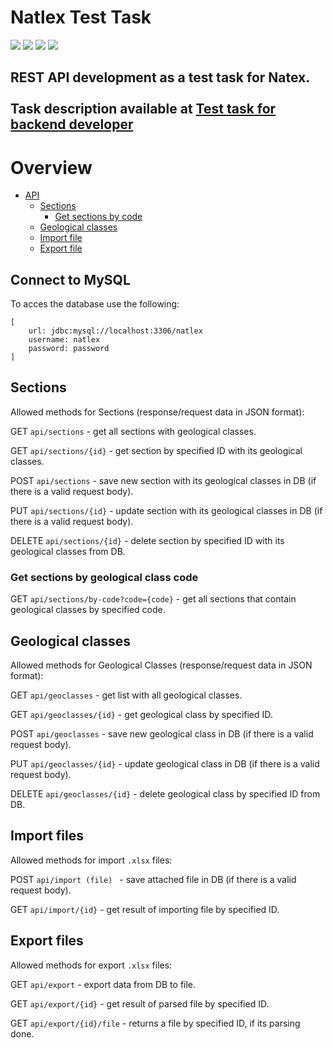 # Natlex Test Task

<img src="https://img.shields.io/badge/Maven-3.8.6-brightgreen.svg?style=flat"> <img src="https://img.shields.io/badge/MySQL-8.0.30-brightgreen.svg?style=flat"> <img src="https://img.shields.io/badge/Java-18.0.1.1-brightgreen.svg?style=flat"> <img src="https://img.shields.io/badge/Spring-2.7.2-brightgreen.svg?style=flat">

**REST API development as a test task for Natex.**   <br/>
<br/>
Task description available at [Test task for backend developer](https://github.com/ForeDevop/natlex-test/blob/master/Backend%20Test.pdf)
---

# Overview

- [API](#overview)
    - [Sections](#sections)
      - [Get sections by code](#get-sections-by-geological-class-code)
    - [Geological classes](#geological-classes)
    - [Import file](#import-files)
    - [Export file](#export-files)
    
## Connect to MySQL

To acces the database use the following:

```text
[
    url: jdbc:mysql://localhost:3306/natlex
    username: natlex
    password: password
]
```

## Sections

Allowed methods for Sections (response/request data in JSON format):

GET `api/sections` - get all sections with geological classes.

GET `api/sections/{id}` - get section by specified ID with its geological classes.

POST `api/sections` - save new section with its geological classes in DB (if there is a valid request body).

PUT `api/sections/{id}` - update section with its geological classes in DB (if there is a valid request body).

DELETE `api/sections/{id}` - delete section by specified ID with its geological classes from DB.

### Get sections by geological class code

GET `api/sections/by-code?code={code}` - get all sections that contain geological classes by specified code.

## Geological classes

Allowed methods for Geological Classes (response/request data in JSON format):

GET `api/geoclasses` - get list with all geological classes.

GET `api/geoclasses/{id}` - get geological class by specified ID.

POST `api/geoclasses` - save new geological class in DB (if there is a valid request body).

PUT `api/geoclasses/{id}` - update geological class in DB (if there is a valid request body).

DELETE `api/geoclasses/{id}` - delete geological class by specified ID from DB.

## Import files

Allowed methods for import `.xlsx` files:

POST `api/import (file) ` - save attached file in DB (if there is a valid request body).

GET `api/import/{id}` - get result of importing file by specified ID.

## Export files

Allowed methods for export `.xlsx` files:

GET `api/export` - export data from DB to file.

GET `api/export/{id}` - get result of parsed file by specified ID.

GET `api/export/{id}/file` - returns a file by specified ID, if its parsing done.

